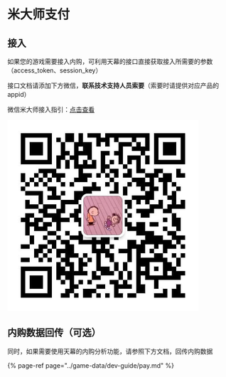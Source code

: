 # 米大师支付

## 接入

如果您的游戏需要接入内购，可利用天幕的接口直接获取接入所需要的参数（access\_token、session\_key）

接口文档请添加下方微信，**联系技术支持人员索要**（索要时请提供对应产品的appid）

微信米大师接入指引：[点击查看](https://developers.weixin.qq.com/minigame/dev/guide/open-ability/virtual-payment.html#%E5%BC%80%E5%8F%91%E6%B5%81%E7%A8%8B)

![&#x5929;&#x5E55;&#x6280;&#x672F;&#x652F;&#x6301;&#x4EBA;&#x5458;&#x5FAE;&#x4FE1;](../.gitbook/assets/wei-xin-tu-pian-20191009150820%20%283%29.jpg)

## 内购数据回传（可选）

同时，如果需要使用天幕的内购分析功能，请参照下方文档，回传内购数据

{% page-ref page="../game-data/dev-guide/pay.md" %}



